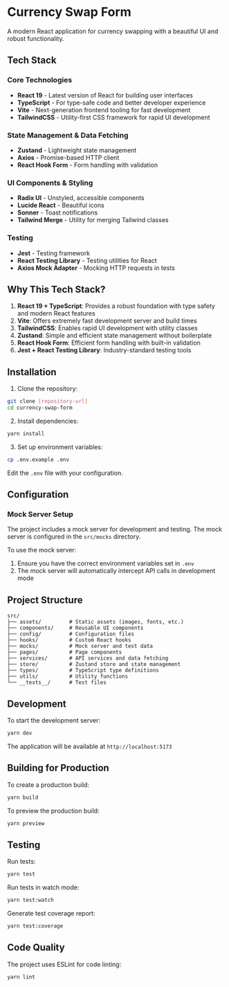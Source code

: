 # Currency Swap Form

A modern React application for currency swapping with a beautiful UI and robust functionality.

## Tech Stack

### Core Technologies
- **React 19** - Latest version of React for building user interfaces
- **TypeScript** - For type-safe code and better developer experience
- **Vite** - Next-generation frontend tooling for fast development
- **TailwindCSS** - Utility-first CSS framework for rapid UI development

### State Management & Data Fetching
- **Zustand** - Lightweight state management
- **Axios** - Promise-based HTTP client
- **React Hook Form** - Form handling with validation

### UI Components & Styling
- **Radix UI** - Unstyled, accessible components
- **Lucide React** - Beautiful icons
- **Sonner** - Toast notifications
- **Tailwind Merge** - Utility for merging Tailwind classes

### Testing
- **Jest** - Testing framework
- **React Testing Library** - Testing utilities for React
- **Axios Mock Adapter** - Mocking HTTP requests in tests

## Why This Tech Stack?

1. **React 19 + TypeScript**: Provides a robust foundation with type safety and modern React features
2. **Vite**: Offers extremely fast development server and build times
3. **TailwindCSS**: Enables rapid UI development with utility classes
4. **Zustand**: Simple and efficient state management without boilerplate
5. **React Hook Form**: Efficient form handling with built-in validation
6. **Jest + React Testing Library**: Industry-standard testing tools

## Installation

1. Clone the repository:
```bash
git clone [repository-url]
cd currency-swap-form
```

2. Install dependencies:
```bash
yarn install
```

3. Set up environment variables:
```bash
cp .env.example .env
```
Edit the `.env` file with your configuration.

## Configuration

### Mock Server Setup

The project includes a mock server for development and testing. The mock server is configured in the `src/mocks` directory.

To use the mock server:
1. Ensure you have the correct environment variables set in `.env`
2. The mock server will automatically intercept API calls in development mode

## Project Structure

```
src/
├── assets/         # Static assets (images, fonts, etc.)
├── components/     # Reusable UI components
├── config/         # Configuration files
├── hooks/          # Custom React hooks
├── mocks/          # Mock server and test data
├── pages/          # Page components
├── services/       # API services and data fetching
├── store/          # Zustand store and state management
├── types/          # TypeScript type definitions
├── utils/          # Utility functions
└── __tests__/      # Test files
```

## Development

To start the development server:
```bash
yarn dev
```

The application will be available at `http://localhost:5173`

## Building for Production

To create a production build:
```bash
yarn build
```

To preview the production build:
```bash
yarn preview
```

## Testing

Run tests:
```bash
yarn test
```

Run tests in watch mode:
```bash
yarn test:watch
```

Generate test coverage report:
```bash
yarn test:coverage
```

## Code Quality

The project uses ESLint for code linting:
```bash
yarn lint
```